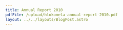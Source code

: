 ```yaml
---
title: Annual Report 2010
pdfFile: /upload/hlokomela-annual-report-2010.pdf
layout: ../../layouts/BlogPost.astro
---
```

